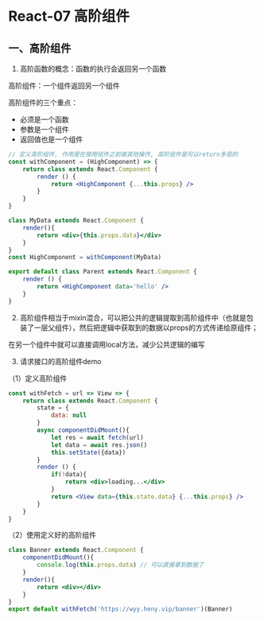 # React-07 高阶组件
## 一、高阶组件
1. 高阶函数的概念：函数的执行会返回另一个函数

高阶组件：一个组件返回另一个组件

高阶组件的三个重点：

* 必须是一个函数
* 参数是一个组件
* 返回值也是一个组件


```jsx
// 定义高阶组件, 作用是在使用组件之前做其他操作, 高阶组件是可以return多层的
const withComponent = (HighComponent) => {
    return class extends React.Component {
        render () {
            return <HighComponent {...this.props} />
        }
    }
}

class MyData extends React.Component {
    render(){
        return <div>{this.props.data}</div>
    }
}
const HighComponent = withComponent(MyData)

export default class Parent extends React.Component {
    render () {
        return <HighComponent data='hello' />
    }
}
```
2. 高阶组件相当于mixin混合，可以把公共的逻辑提取到高阶组件中（也就是包装了一层父组件），然后把逻辑中获取到的数据以props的方式传递给原组件；

在另一个组件中就可以直接调用local方法，减少公共逻辑的编写

3. 请求接口的高阶组件demo

（1）定义高阶组件
```jsx
const withFetch = url => View => {
    return class extends React.Component {
        state = {
            data: null
        }
        async componentDidMount(){
            let res = await fetch(url)
            let data = await res.json()
            this.setState({data})
        }
        render () {
            if(!data){
                return <div>loading...</div>
            }
            return <View data={this.state.data} {...this.props} />
        }
    }
}
```
（2）使用定义好的高阶组件
```jsx
class Banner extends React.Component {
    componentDidMount(){
        console.log(this.props.data) // 可以直接拿到数据了
    }
    render(){
        return <div></div>
    }
}
export default withFetch('https://wyy.heny.vip/banner')(Banner)
```